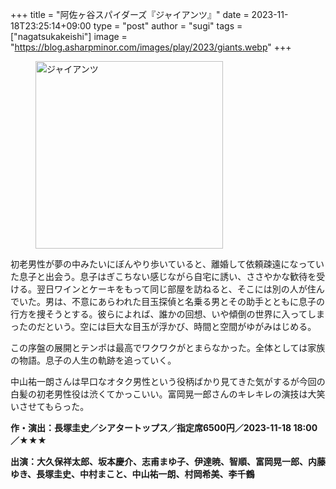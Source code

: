 +++
title = "阿佐ヶ谷スパイダーズ『ジャイアンツ』"
date = 2023-11-18T23:25:14+09:00
type = "post"
author = "sugi"
tags = ["nagatsukakeishi"]
image = "https://blog.asharpminor.com/images/play/2023/giants.webp"
+++
<figure class="alignleft"><img src="/images/play/2023/giants.webp" alt="ジャイアンツ" style="width: 300px !important;"></figure>

初老男性が夢の中みたいにぼんやり歩いていると、離婚して依頼疎遠になっていた息子と出会う。息子はぎこちない感じながら自宅に誘い、ささやかな歓待を受ける。翌日ワインとケーキをもって同じ部屋を訪ねると、そこには別の人が住んでいた。男は、不意にあらわれた目玉探偵と名乗る男とその助手とともに息子の行方を捜そうとする。彼らによれば、誰かの回想、いや傾倒の世界に入ってしまったのだという。空には巨大な目玉が浮かび、時間と空間がゆがみはじめる。

この序盤の展開とテンポは最高でワクワクがとまらなかった。全体としては家族の物語。息子の人生の軌跡を追っていく。

中山祐一朗さんは早口なオタク男性という役柄ばかり見てきた気がするが今回の白髪の初老男性役は渋くてかっこいい。富岡晃一郎さんのキレキレの演技は大笑いさせてもらった。

**作・演出：長塚圭史／シアタートップス／指定席6500円／2023-11-18 18:00／★★★**

**出演：大久保祥太郎、坂本慶介、志甫まゆ子、伊達暁、智順、富岡晃一郎、内藤ゆき、長塚圭史、中村まこと、中山祐一朗、村岡希美、李千鶴**